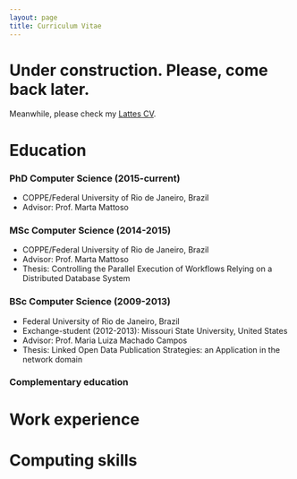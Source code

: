 ```yaml
---
layout: page
title: Curriculum Vitae
---
```


# Under construction. Please, come back later.
Meanwhile, please check my [Lattes CV](http://lattes.cnpq.br/4414741541160361).

# Education

### PhD Computer Science (2015-current)
* COPPE/Federal University of Rio de Janeiro, Brazil
* Advisor: Prof. Marta Mattoso

### MSc Computer Science (2014-2015)
* COPPE/Federal University of Rio de Janeiro, Brazil
* Advisor: Prof. Marta Mattoso
* Thesis: Controlling the Parallel Execution of Workflows Relying on a Distributed Database System

### BSc Computer Science (2009-2013)
* Federal University of Rio de Janeiro, Brazil
* Exchange-student (2012-2013): Missouri State University, United States
* Advisor: Prof. Maria Luiza Machado Campos
* Thesis: Linked Open Data Publication Strategies: an Application in the network domain

### Complementary education


# Work experience

# Computing skills

